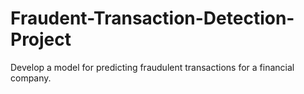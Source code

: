 # Fraudent-Transaction-Detection-Project
Develop a model for predicting fraudulent transactions for a financial company.

